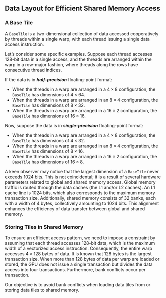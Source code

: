 ## Data Layout for Efficient Shared Memory Access

### A Base Tile

A `BaseTile` is a two-dimensional collection of data accessed cooperatively by threads within a single warp, with each thread issuing a single data access instruction.

Let’s consider some specific examples. Suppose each thread accesses 128-bit data in a single access, and the threads are arranged within the warp in a row-major fashion, where threads along the rows have consecutive thread indices.

If the data is in ***half-precision*** floating-point format:

- When the threads in a warp are arranged in a $4 \times 8$ configuration, the `BaseTile` has dimensions of $4 \times 64$.
- When the threads in a warp are arranged in an $8 \times 4$ configuration, the `BaseTile` has dimensions of $8 \times 32$.
- When the threads in a warp are arranged in a $16 \times 2$ configuration, the `BaseTile` has dimensions of $16 \times 16$.

Now, suppose the data is in ***single-precision*** floating-point format:

- When the threads in a warp are arranged in a $4 \times 8$ configuration, the `BaseTile` has dimensions of $4 \times 32$.
- When the threads in a warp are arranged in an $8 \times 4$ configuration, the `BaseTile` has dimensions of $8 \times 16$.
- When the threads in a warp are arranged in a $16 \times 2$ configuration, the `BaseTile` has dimensions of $16 \times 8$.

A keen observer may notice that the largest dimension of a `BaseTile` never exceeds 1024 bits. This is not coincidental; it is a result of several hardware parameters related to global and shared memory access. Global memory traffic is routed through the data caches (the L1 and/or L2 caches). An L1 cache line is 1024 bits, which also corresponds to the maximum memory transaction size. Additionally, shared memory consists of 32 banks, each with a width of 4 bytes, collectively amounting to 1024 bits. This alignment enhances the efficiency of data transfer between global and shared memory.

### Storing Tiles in Shared Memory

To ensure an efficient access pattern, we need to impose a constraint by assuming that each thread accesses 128-bit data, which is the maximum width of a vectorized access instruction. Consequently, the entire warp accesses $4 \times 128$ bytes of data. It is known that 128 bytes is the largest transaction size. When more than 128 bytes of data per warp are loaded or stored, the GPU does not issue a single transaction but divides the data access into four transactions. Furthermore, bank conflicts occur per transaction.

Our objective is to avoid bank conflicts when loading data tiles from or storing data tiles to shared memory.
